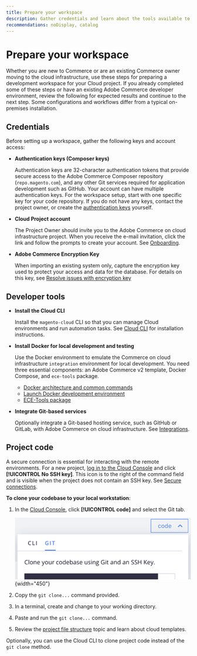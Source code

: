 ```yaml
---
title: Prepare your workspace
description: Gather credentials and learn about the tools available to set up a development workspace for use with your Commerce on cloud infrastructure project.
recommendations: noDisplay, catalog
---
```


# Prepare your workspace

Whether you are new to Commerce or are an existing Commerce owner moving to the cloud infrastructure, use these steps for preparing a development workspace for your Cloud project. If you already completed some of these steps or have an existing Adobe Commerce developer environment, review the following for expected results and continue to the next step. Some configurations and workflows differ from a typical on-premises installation.

## Credentials

Before setting up a workspace, gather the following keys and account access:

- **Authentication keys (Composer keys)**

  Authentication keys are 32-character authentication tokens that provide secure access to the Adobe Commerce Composer repository (`repo.magento.com`), and any other Git services required for application development such as GitHub. Your account can have multiple authentication keys. For the workspace setup, start with one specific key for your code repository. If you do not have any keys, contact the project owner, or create the [authentication keys](../cloud-guide/development/authentication-keys.md) yourself.

- **Cloud Project account**

  The Project Owner should invite you to the Adobe Commerce on cloud infrastructure project. When you receive the e-mail invitation, click the link and follow the prompts to create your account. See [Onboarding](onboarding.md).

- **Adobe Commerce Encryption Key**

  When importing an existing system only, capture the encryption key used to protect your access and data for the database. For details on this key, see [Resolve issues with encryption key](https://experienceleague.adobe.com/docs/commerce-knowledge-base/kb/troubleshooting/miscellaneous/resolve-issues-with-encryption-key.html)

## Developer tools

- **Install the Cloud CLI**

  Install the `magento-cloud` CLI so that you can manage Cloud environments and run automation tasks. See [Cloud CLI](../cloud-guide/dev-tools/cloud-cli-overview.md) for installation instructions.

- **Install Docker for local development and testing**

  Use the Docker environment to emulate the Commerce on cloud infrastructure `integration` environment for local development. You need three essential components: an Adobe Commerce v2 template, Docker Compose, and `ece-tools` package.

  - [Docker architecture and common commands](../cloud-guide/dev-tools/cloud-docker.md)
  - [Launch Docker development environment](https://developer.adobe.com/commerce/cloud-tools/docker/setup/)
  - [ECE-Tools package](../cloud-guide/dev-tools/package-overview.md)

- **Integrate Git-based services**

  Optionally integrate a Git-based hosting service, such as GitHub or GitLab, with Adobe Commerce on cloud infrastructure. See [Integrations](../cloud-guide/integrations/overview.md).

## Project code

A secure connection is essential for interacting with the remote environments. For a new project, [log in to the Cloud Console](https://console.adobecommerce.com) and click **[!UICONTROL No SSH key]**. This icon is to the right of the command field and is visible when the project does not contain an SSH key. See [Secure connections](../cloud-guide/development/secure-connections.md#add-an-ssh-public-key-to-your-account).

**To clone your codebase to your local workstation**:

1. In the [Cloud Console](https://console.adobecommerce.com), click **[!UICONTROL code]** and select the Git tab.

   ![Clone your code](../assets/ui-git-code.png){width="450"}

1. Copy the `git clone...` command provided.

1. In a terminal, create and change to your working directory.

1. Paste and run the `git clone...` command.

1. Review the [project file structure](../cloud-guide/project/file-structure.md) topic and learn about cloud templates.

Optionally, you can use the Cloud CLI to clone project code instead of the `git clone` method.
